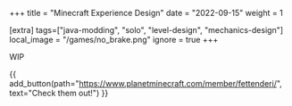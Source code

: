 +++
title = "Minecraft Experience Design"
date = "2022-09-15"
weight = 1

[extra]
tags=["java-modding", "solo", "level-design", "mechanics-design"]
local_image = "/games/no_brake.png"
ignore = true
+++

WIP

{{ add_button(path="https://www.planetminecraft.com/member/fettenderi/", text="Check them out!") }}